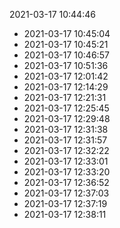 2021-03-17 10:44:46
* 2021-03-17 10:45:04
* 2021-03-17 10:45:21
* 2021-03-17 10:46:57
* 2021-03-17 10:51:36
* 2021-03-17 12:01:42
* 2021-03-17 12:14:29
* 2021-03-17 12:21:31
* 2021-03-17 12:25:45
* 2021-03-17 12:29:48
* 2021-03-17 12:31:38
* 2021-03-17 12:31:57
* 2021-03-17 12:32:22
* 2021-03-17 12:33:01
* 2021-03-17 12:33:20
* 2021-03-17 12:36:52
* 2021-03-17 12:37:03
* 2021-03-17 12:37:19
* 2021-03-17 12:38:11